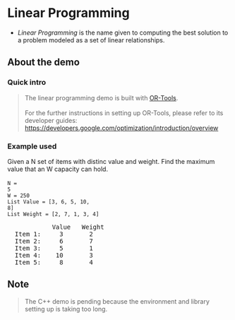 # Linear Programming
- <i>Linear Programming</i> is the name given to computing the best solution to a problem modeled as a set of linear relationships. 

## About the demo
### Quick intro
> The linear programming demo is built with [OR-Tools](https://developers.google.com/optimization).<br><br>
> For the further instructions in setting up OR-Tools, please refer to its developer guides: <br>
> https://developers.google.com/optimization/introduction/overview<br>

### Example used
Given a N set of items with distinc value and weight. Find the maximum value that an W capacity can hold.
<br><br>
<code>N = 5</code><br>
<code>W = 250</code><br>
<code>List Value = [3, 6, 5, 10, 8]</code><br>
<code>List Weight = [2, 7, 1, 3, 4]</code><br>
<pre>
            Value   Weight
  Item 1:     3       2               
  Item 2:     6       7
  Item 3:     5       1
  Item 4:    10       3
  Item 5:     8       4
</pre>

## Note
> The C++ demo is pending because the environment and library setting up is taking too long.
